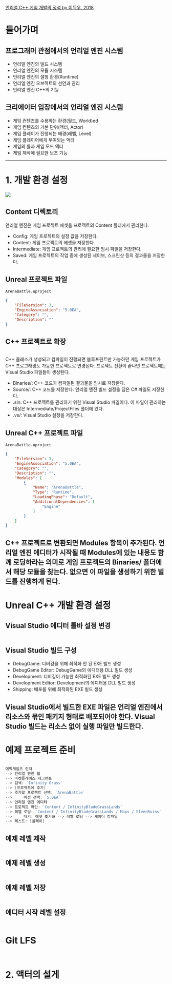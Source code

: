 [언리얼 C++ 게임 개발의 정석 by 이득우, 2018][1]

# 들어가며
## 프로그래머 관점에서의 언리얼 엔진 시스템
- 언리얼 엔진의 빌드 시스템
- 언리얼 엔진의 모듈 시스템
- 언리얼 엔진의 샐행 환경(Runtime)
- 언리얼 엔진 오브젝트의 선언과 관리
- 언리얼 엔진 C\++의 기능

## 크리에이터 입장에서의 언리얼 엔진 시스템
- 게임 컨텐츠를 수용하는 환경(월드, World)ed
- 게임 컨텐츠의 기본 단위(액터, Actor)
- 게임 플레이가 진행되는 배경(레벨, Level)
- 게임 플레이어에게 부여되는 액터
- 게임의 룰과 게임 모드 액터
- 게임 제작에 필요한 보조 기능
---- 

# 1. 개발 환경 설정
![][image-1]
## Content 디렉토리
언리얼 엔진은 게임 프로젝트 에셋을 프로젝트의 Content 폴더에서 관리한다.
- Config: 게임 프로젝트의 설정 값을 저장한다.
- Content: 게임 프로젝트의 에셋을 저장한다.
- Intermediate: 게임 프로젝트의 관리에 필요한 임시 파일을 저장한다.
- Saved: 게임 프로젝트의 작업 중에 생성된 세이브, 스크린샷 등의 결과물을 저장한다.

## Unreal 프로젝트 파일
`ArenaBattle.uproject`
```json
{
	"FileVersion": 3,
	"EngineAssociation": "5.0EA",
	"Category": "",
	"Description": ""
}
```

## C\++ 프로젝트로 확장
![]()

<!--
![1.2.1.gif][1.2.1]
![1.2.2.gif][1.2.2]
![1.2.3.gif][1.2.3]
![1.2.4.gif][1.2.4]
![1.2.5.gif][1.2.5]
![1.2.6.gif][1.2.6]
-->

C\++ 클래스가 생성되고 컴파일이 진행되면 블루프린트만 가능하던 게임 프로젝트가 C\++ 프로그래밍도 가능한 프로젝트로 변경된다.
프로젝트 전환이 끝나면 프로젝트에는 Visual Studio 파일들이 생성된다.
- Binaries/: C\++ 코드가 컴파일된 결과물을 임시로 저장한다.
- Source/: C\++ 코드를 저장한다. 언리얼 엔진 빌드 설정을 담은 C# 파일도 저장한다.
- .sln: C\++ 프로젝트를 관리하기 위한 Visual Studio 파일이다. 이 파일이 관리하는 대상은 Intermediate/ProjectFiles 폴더에 있다.
- .vs/: Visual Studio 설정을 저장한다.

## Unreal C\++ 프로젝트 파일
`ArenaBattle.uproject`
```json
{
	"FileVersion": 3,
	"EngineAssociation": "5.0EA",
	"Category": "",
	"Description": "",
	"Modules": [
		{
			"Name": "ArenaBattle",
			"Type": "Runtime",
			"LoadingPhase": "Default",
			"AdditionalDependencies": [
				"Engine"
			]
		}
	]
}
```
C\++ 프로젝트로 변환되면 Modules 항목이 추가된다. 언리얼 엔진 에디터가 시작될 때 Modules에 있는 내용도 함께 로딩하라는 의미로 게임 프로젝트의 Binaries/ 폴더에서 해당 모듈을 찾는다. 없으면 이 파일을 생성하기 위한 빌드를 진행하게 된다.
---- 

# Unreal C\++ 개발 환경 설정
## Visual Studio 에디터 툴바 설정 변경
![]()

## Visual Studio 빌드 구성
- DebugGame: 디버깅을 위해 최적화 안 된 EXE 빌드 생성
- DebugGame Editor: DebugGame의 에디터용 DLL 빌드 생성
- Development: 디버깅이 가능한 최적화된 EXE 빌드 생성
- Development Editor: Development의 에디터용 DLL 빌드 생성
- Shipping: 배포를 위해 최적화된 EXE 빌드 생성

Visual Studio에서 빌드한 EXE 파일은 언리얼 엔진에서 리소스와 묶인 패키지 형태로 배포되어야 한다. Visual Studio 빌드는 리소스 없이 실행 파일만 빌드한다.
---- 

# 예제 프로젝트 준비
![]()
```go
에픽게임즈 런처
--> 언리얼 엔진 탭
--> 마켓플레이스 세그먼트
--> 검색: `Infinity Grass`
--> [프로젝트에 추가]
--> 추가할 프로젝트 선택: `ArenaBattle`
--> 	버전 선택: `5.0EA`
--> 언리얼 엔진 에디터
--> 프로젝트 확인: `Content / InfinityBladeGrassLands`
--> 레벨 로딩: `Content / InfinityBladeGrassLands / Maps / ElvenRuins`
--> 	대기: 에셋 초기화 --> 레벨 로딩 --> 셰이더 컴파일
--> 테스트: [플레이]
```

## 예제 레벨 제작
![]()

## 예제 레벨 생성
![]()

## 예제 레벨 저장
![]()

## 에디터 시작 레벨 설정
![]()

# Git LFS
![]()
---- 

# 2. 액터의 설게

[1]:	http://www.acornpub.co.kr/book/unreal-c

[image-1]:	https://raw.githubusercontent.com/pinch24/Workbench/main/Inbox/%EC%96%B8%EB%A6%AC%EC%96%BC%20C%2B%2B%20%EA%B2%8C%EC%9E%84%20%EA%B0%9C%EB%B0%9C%EC%9D%98%20%EC%A0%95%EC%84%9D%20by%20%EC%9D%B4%EB%93%9D%EC%9A%B0%2C%202018/1.1.jpg
